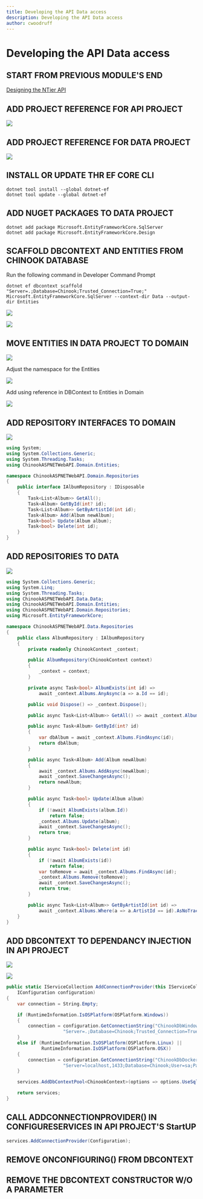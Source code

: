 ```yaml
---
title: Developing the API Data access
description: Developing the API Data access
author: cwoodruff
---
```

# Developing the API Data access

## START FROM PREVIOUS MODULE'S END
[Designing the NTier API](ntier-api-endpoints.md)

## ADD PROJECT REFERENCE FOR API PROJECT

![](ntier-data-access/Snag_d64f3d5.png)

## ADD PROJECT REFERENCE FOR DATA PROJECT

![](ntier-data-access/Snag_d64f395.png)

## INSTALL OR UPDATE THR EF CORE CLI

```dos
dotnet tool install --global dotnet-ef
dotnet tool update --global dotnet-ef
```


## ADD NUGET PACKAGES TO DATA PROJECT

```dos
dotnet add package Microsoft.EntityFrameworkCore.SqlServer
dotnet add package Microsoft.EntityFrameworkCore.Design
```


## SCAFFOLD DBCONTEXT AND ENTITIES FROM CHINOOK DATABASE

Run the following command in Developer Command Prompt

```dos
dotnet ef dbcontext scaffold "Server=.;Database=Chinook;Trusted_Connection=True;" Microsoft.EntityFrameworkCore.SqlServer --context-dir Data --output-dir Entities
```



![](ntier-data-access/Snag_ade0860.png)

![](ntier-data-access/Snag_addfac4.png)

## MOVE ENTITIES IN DATA PROJECT TO DOMAIN

![](ntier-data-access/Snag_b3dbf8d.png)

Adjust the namespace for the Entities

![](ntier-data-access/Snag_b3dcd29.png)

Add using reference in DBContext to Entities in Domain

![](ntier-data-access/Snag_b47f4a6.png)

## ADD REPOSITORY INTERFACES TO DOMAIN

![](ntier-data-access/Snag_d64f403.png)

```csharp
using System;
using System.Collections.Generic;
using System.Threading.Tasks;
using ChinookASPNETWebAPI.Domain.Entities;

namespace ChinookASPNETWebAPI.Domain.Repositories
{
    public interface IAlbumRepository : IDisposable
    {
        Task<List<Album>> GetAll();
        Task<Album> GetById(int? id);
        Task<List<Album>> GetByArtistId(int id);
        Task<Album> Add(Album newAlbum);
        Task<bool> Update(Album album);
        Task<bool> Delete(int id);
    }
}
```


## ADD REPOSITORIES TO DATA

![](ntier-data-access/Snag_d64f412.png)

```csharp
using System.Collections.Generic;
using System.Linq;
using System.Threading.Tasks;
using ChinookASPNETWebAPI.Data.Data;
using ChinookASPNETWebAPI.Domain.Entities;
using ChinookASPNETWebAPI.Domain.Repositories;
using Microsoft.EntityFrameworkCore;

namespace ChinookASPNETWebAPI.Data.Repositories
{
    public class AlbumRepository : IAlbumRepository
    {
        private readonly ChinookContext _context;

        public AlbumRepository(ChinookContext context)
        {
            _context = context;
        }

        private async Task<bool> AlbumExists(int id) =>
            await _context.Albums.AnyAsync(a => a.Id == id);

        public void Dispose() => _context.Dispose();

        public async Task<List<Album>> GetAll() => await _context.Albums.AsNoTrackingWithIdentityResolution().ToListAsync();

        public async Task<Album> GetById(int? id)
        {
            var dbAlbum = await _context.Albums.FindAsync(id);
            return dbAlbum;
        }

        public async Task<Album> Add(Album newAlbum)
        {
            await _context.Albums.AddAsync(newAlbum);
            await _context.SaveChangesAsync();
            return newAlbum;
        }

        public async Task<bool> Update(Album album)
        {
            if (!await AlbumExists(album.Id))
                return false;
            _context.Albums.Update(album);
            await _context.SaveChangesAsync();
            return true;
        }

        public async Task<bool> Delete(int id)
        {
            if (!await AlbumExists(id))
                return false;
            var toRemove = await _context.Albums.FindAsync(id);
            _context.Albums.Remove(toRemove);
            await _context.SaveChangesAsync();
            return true;
        }

        public async Task<List<Album>> GetByArtistId(int id) =>
            await _context.Albums.Where(a => a.ArtistId == id).AsNoTrackingWithIdentityResolution().ToListAsync();
    }
}
```
## ADD DBCONTEXT TO DEPENDANCY INJECTION IN API PROJECT

![](ntier-data-access/Snag_b4acf9b.png)

![](ntier-data-access/Snag_d64f422.png)

```csharp
public static IServiceCollection AddConnectionProvider(this IServiceCollection services,
    IConfiguration configuration)
{
    var connection = String.Empty;

    if (RuntimeInformation.IsOSPlatform(OSPlatform.Windows))
    {
        connection = configuration.GetConnectionString("ChinookDbWindows") ??
                     "Server=.;Database=Chinook;Trusted_Connection=True;Application Name=ChinookASPNETCoreAPINTier";
    }
    else if (RuntimeInformation.IsOSPlatform(OSPlatform.Linux) ||
             RuntimeInformation.IsOSPlatform(OSPlatform.OSX))
    {
        connection = configuration.GetConnectionString("ChinookDbDocker") ??
                     "Server=localhost,1433;Database=Chinook;User=sa;Password=P@55w0rd;Trusted_Connection=False;Application Name=ChinookASPNETCoreAPINTier";
    }

    services.AddDbContextPool<ChinookContext>(options => options.UseSqlServer(connection));

    return services;
}
```

## CALL ADDCONNECTIONPROVIDER() IN CONFIGURESERVICES IN API PROJECT'S StartUP

```csharp
services.AddConnectionProvider(Configuration);
```



## REMOVE ONCONFIGURING() FROM DBCONTEXT


## REMOVE THE DBCONTEXT CONSTRUCTOR W/O A PARAMETER
